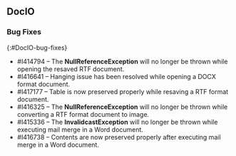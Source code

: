## DocIO

### Bug Fixes
{:#DocIO-bug-fixes}

* \#I414794 – The **NullReferenceException** will no longer be thrown while opening the resaved RTF document.
* \#I416641 – Hanging issue has been resolved while opening a DOCX format document.
* \#I417177 – Table is now preserved properly while resaving a RTF format document.
* \#I416325 – The **NullReferenceException** will no longer be thrown while converting a RTF format document to image.
* \#I415336 – The **InvalidcastException** will no longer be thrown while executing mail merge in a Word document.
* \#I416738 – Contents are now preserved properly after executing mail merge in a Word document.